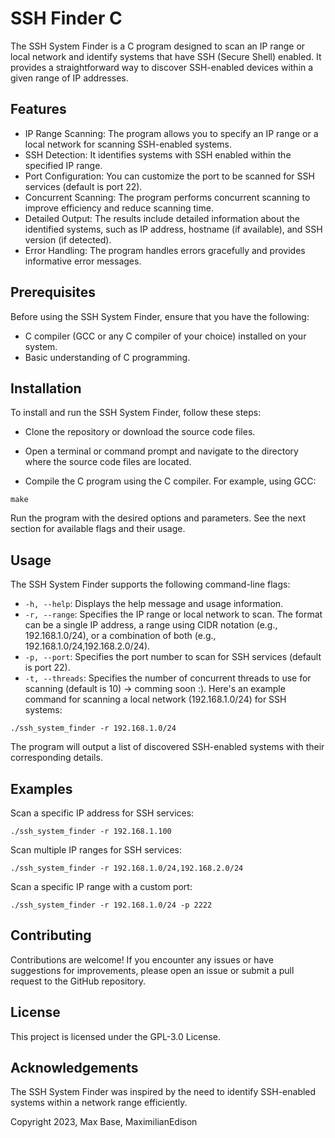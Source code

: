 # SSH Finder C

The SSH System Finder is a C program designed to scan an IP range or local network and identify systems that have SSH (Secure Shell) enabled. It provides a straightforward way to discover SSH-enabled devices within a given range of IP addresses.

## Features

- IP Range Scanning: The program allows you to specify an IP range or a local network for scanning SSH-enabled systems.
- SSH Detection: It identifies systems with SSH enabled within the specified IP range.
- Port Configuration: You can customize the port to be scanned for SSH services (default is port 22).
- Concurrent Scanning: The program performs concurrent scanning to improve efficiency and reduce scanning time.
- Detailed Output: The results include detailed information about the identified systems, such as IP address, hostname (if available), and SSH version (if detected).
- Error Handling: The program handles errors gracefully and provides informative error messages.

## Prerequisites

Before using the SSH System Finder, ensure that you have the following:

- C compiler (GCC or any C compiler of your choice) installed on your system.
- Basic understanding of C programming.

## Installation

To install and run the SSH System Finder, follow these steps:

- Clone the repository or download the source code files.

- Open a terminal or command prompt and navigate to the directory where the source code files are located.

- Compile the C program using the C compiler. For example, using GCC:

```shell
make
```

Run the program with the desired options and parameters. See the next section for available flags and their usage.

## Usage

The SSH System Finder supports the following command-line flags:

- `-h, --help`: Displays the help message and usage information.
- `-r, --range`: Specifies the IP range or local network to scan. The format can be a single IP address, a range using CIDR notation (e.g., 192.168.1.0/24), or a combination of both (e.g., 192.168.1.0/24,192.168.2.0/24).
- `-p, --port`: Specifies the port number to scan for SSH services (default is port 22).
- `-t, --threads`: Specifies the number of concurrent threads to use for scanning (default is 10) -> comming soon :).
Here's an example command for scanning a local network (192.168.1.0/24) for SSH systems:

```shell
./ssh_system_finder -r 192.168.1.0/24
```

The program will output a list of discovered SSH-enabled systems with their corresponding details.

## Examples

Scan a specific IP address for SSH services:

```shell
./ssh_system_finder -r 192.168.1.100
```

Scan multiple IP ranges for SSH services:

```shell
./ssh_system_finder -r 192.168.1.0/24,192.168.2.0/24
```

Scan a specific IP range with a custom port:

```shell
./ssh_system_finder -r 192.168.1.0/24 -p 2222
```

## Contributing

Contributions are welcome! If you encounter any issues or have suggestions for improvements, please open an issue or submit a pull request to the GitHub repository.

## License

This project is licensed under the GPL-3.0 License.

## Acknowledgements

The SSH System Finder was inspired by the need to identify SSH-enabled systems within a network range efficiently.

Copyright 2023, Max Base, MaximilianEdison
